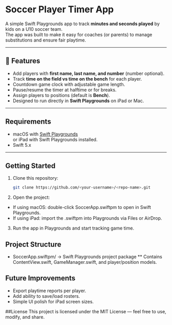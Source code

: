 # Soccer Player Timer App

A simple Swift Playgrounds app to track **minutes and seconds played** by kids on a U10 soccer team.  
The app was built to make it easy for coaches (or parents) to manage substitutions and ensure fair playtime.

---

## 📱 Features
- Add players with **first name, last name, and number** (number optional).
- Track **time on the field vs time on the bench** for each player.
- Countdown game clock with adjustable game length.
- Pause/resume the timer at halftime or for breaks.
- Assign players to positions (default is **Bench**).
- Designed to run directly in **Swift Playgrounds** on iPad or Mac.

---

## Requirements
- macOS with [Swift Playgrounds](https://apps.apple.com/us/app/swift-playgrounds/id908519492?mt=12)  
  or iPad with Swift Playgrounds installed.
- Swift 5.x

---

## Getting Started
1. Clone this repository:
   ```bash
   git clone https://github.com/<your-username>/<repo-name>.git
2. Open the project:
- If using macOS: double-click SoccerApp.swiftpm to open in Swift Playgrounds.
- If using iPad: import the .swiftpm into Playgrounds via Files or AirDrop.
3. Run the app in Playgrounds and start tracking game time.


## Project Structure
 * SoccerApp.swiftpm/ → Swift Playgrounds project package
 ** Contains ContentView.swift, GameManager.swift, and player/position models.

## Future Improvements
- Export playtime reports per player.
- Add ability to save/load rosters.
- Simple UI polish for iPad screen sizes.

##License
This project is licensed under the MIT License — feel free to use, modify, and share.
